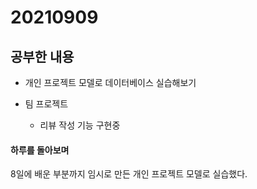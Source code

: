 # 20210909

## 공부한 내용
+ 개인 프로젝트 모델로 데이터베이스 실습해보기

+ 팀 프로젝트
  - 리뷰 작성 기능 구현중

#### 하루를 돌아보며
8일에 배운 부분까지 임시로 만든 개인 프로젝트 모델로 실습했다.
